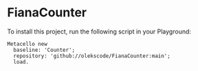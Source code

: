 # FianaCounter

To install this project, run the following script in your Playground:

```st
Metacello new
  baseline: 'Counter';
  repository: 'github://olekscode/FianaCounter:main';
  load.
```
